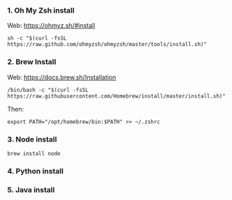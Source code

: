 ### 1. Oh My Zsh install
Web: https://ohmyz.sh/#install
```
sh -c "$(curl -fsSL https://raw.github.com/ohmyzsh/ohmyzsh/master/tools/install.sh)"
```

### 2. Brew Install
Web: https://docs.brew.sh/Installation
```
/bin/bash -c "$(curl -fsSL https://raw.githubusercontent.com/Homebrew/install/master/install.sh)"
```
Then:
```
export PATH="/opt/homebrew/bin:$PATH" >> ~/.zshrc
```

### 3. Node install
```brew install node```

### 4. Python install

### 5. Java install
